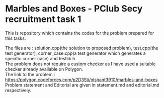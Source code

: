 # Marbles and Boxes - PClub Secy recruitment task 1
This is repository which contains the codes for the problem prepared for this tasks.

The files are : solution.cpp(the solution to proposed problem), test.cpp(the test generator), corner_case.cpp(a test generator which generates a specific corner case) and testlib.h.<br>
The problem does not require a custom checker as I have used a suitable checker already available on Polygon.<br>
The link to the problem : https://polygon.codeforces.com/p2D3Sti/nishant3910/marbles-and-boxes <br>
Problem statement and Editorial are given in statement.md and editorial.md respectively.


